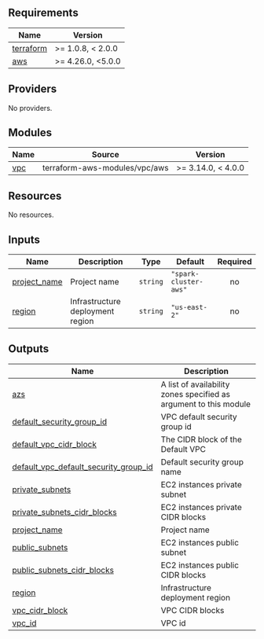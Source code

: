 <!-- BEGIN_TF_DOCS -->
## Requirements

| Name | Version |
|------|---------|
| <a name="requirement_terraform"></a> [terraform](#requirement\_terraform) | >= 1.0.8, < 2.0.0 |
| <a name="requirement_aws"></a> [aws](#requirement\_aws) | >= 4.26.0, <5.0.0 |

## Providers

No providers.

## Modules

| Name | Source | Version |
|------|--------|---------|
| <a name="module_vpc"></a> [vpc](#module\_vpc) | terraform-aws-modules/vpc/aws | >= 3.14.0, < 4.0.0 |

## Resources

No resources.

## Inputs

| Name | Description | Type | Default | Required |
|------|-------------|------|---------|:--------:|
| <a name="input_project_name"></a> [project\_name](#input\_project\_name) | Project name | `string` | `"spark-cluster-aws"` | no |
| <a name="input_region"></a> [region](#input\_region) | Infrastructure deployment region | `string` | `"us-east-2"` | no |

## Outputs

| Name | Description |
|------|-------------|
| <a name="output_azs"></a> [azs](#output\_azs) | A list of availability zones specified as argument to this module |
| <a name="output_default_security_group_id"></a> [default\_security\_group\_id](#output\_default\_security\_group\_id) | VPC default security group id |
| <a name="output_default_vpc_cidr_block"></a> [default\_vpc\_cidr\_block](#output\_default\_vpc\_cidr\_block) | The CIDR block of the Default VPC |
| <a name="output_default_vpc_default_security_group_id"></a> [default\_vpc\_default\_security\_group\_id](#output\_default\_vpc\_default\_security\_group\_id) | Default security group name |
| <a name="output_private_subnets"></a> [private\_subnets](#output\_private\_subnets) | EC2 instances private subnet |
| <a name="output_private_subnets_cidr_blocks"></a> [private\_subnets\_cidr\_blocks](#output\_private\_subnets\_cidr\_blocks) | EC2 instances private CIDR blocks |
| <a name="output_project_name"></a> [project\_name](#output\_project\_name) | Project name |
| <a name="output_public_subnets"></a> [public\_subnets](#output\_public\_subnets) | EC2 instances public subnet |
| <a name="output_public_subnets_cidr_blocks"></a> [public\_subnets\_cidr\_blocks](#output\_public\_subnets\_cidr\_blocks) | EC2 instances public CIDR blocks |
| <a name="output_region"></a> [region](#output\_region) | Infrastructure deployment region |
| <a name="output_vpc_cidr_block"></a> [vpc\_cidr\_block](#output\_vpc\_cidr\_block) | VPC CIDR blocks |
| <a name="output_vpc_id"></a> [vpc\_id](#output\_vpc\_id) | VPC id |
<!-- END_TF_DOCS -->
